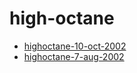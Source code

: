 <!-- TITLE: high-octane -->
<!-- SUBTITLE: Logs for high-octane -->

# high-octane

* [highoctane-10-oct-2002](high-octane/highoctane-10-oct-2002)
* [highoctane-7-aug-2002](high-octane/highoctane-7-aug-2002)

